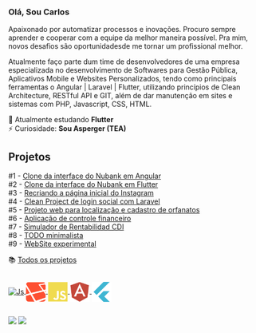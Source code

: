 <h3 align="left">Olá, Sou Carlos</h3>
<p align="left">Apaixonado por automatizar processos e inovações. Procuro sempre aprender e cooperar com a equipe da melhor maneira possível. Pra mim, novos desafios são oportunidadesde me tornar um profissional melhor.</p>
<p>Atualmente faço parte dum time de desenvolvedores de uma empresa especializada no desenvolvimento de Softwares para Gestão Pública, Aplicativos Mobile e Websites Personalizados, tendo como principais ferramentas o Angular | Laravel | Flutter, utilizando princípios de Clean Architecture, RESTful API e GIT, além de dar manutenção em sites e sistemas com PHP, Javascript, CSS, HTML.</p>


🌱 Atualmente estudando **Flutter**  
⚡ Curiosidade: **Sou Asperger (TEA)**

## Projetos 

#1 - [Clone da interface do Nubank em Angular](https://github.com/carlospessin/nubank-clone-angular)  
#2 - [Clone da interface do Nubank em Flutter](https://github.com/carlospessin/nubank-clone-flutter)  
#3 - [Recriando a página inicial do Instagram](https://github.com/carlospessin/instagram-loginpage-clone)  
#4 - [Clean Project de login social com Laravel](https://github.com/carlospessin/laravel-social-login)  
#5 - [Projeto web para localização e cadastro de orfanatos](https://github.com/carlospessin/happy)  
#6 - [Aplicação de controle financeiro](https://github.com/carlospessin/dev-finance)  
#7 - [Simulador de Rentabilidad CDI](https://github.com/carlospessin/cdi)  
#8 - [TODO minimalista](https://github.com/carlospessin/todo-list)  
#9 - [WebSite experimental](https://github.com/carlospessin/fds-burger)  

:books: [Todos os projetos](https://github.com/carlospessin?tab=repositories)


##

<p align="left">
  
  <a href="https://www.php.net" target="_blank">
    <img align="center" alt="Js" height="40" width="40" src="https://mblogthumb-phinf.pstatic.net/MjAxNzA1MDhfMTYw/MDAxNDk0MjQwMTM1MjE3.FLF8jkuAmuEHRUiGOJm71rAZghs6vwQQVkDwMEhGoegg.MYEcZ2ky13dSuDOwnqHKgl7PRs0IFCzLEmvVToSzwWog.PNG.crehacktive3/php.png?type=w800">
  </a>

  <a href="https://laravel.com/" target="_blank">
    <img align="center" alt="Js" height="40" width="40" src="https://raw.githubusercontent.com/devicons/devicon/master/icons/laravel/laravel-plain.svg">
  </a>
  
  <a href="https://developer.mozilla.org/en-US/docs/Web/JavaScript" target="_blank">
   <img align="center" alt="Js" height="40" width="40" src="https://raw.githubusercontent.com/devicons/devicon/master/icons/javascript/javascript-plain.svg">
  </a>
  
  <a href="https://angular.io/" target="_blank">
   <img align="center" alt="Js" height="40" width="40" src="https://raw.githubusercontent.com/devicons/devicon/2ae2a900d2f041da66e950e4d48052658d850630/icons/angularjs/angularjs-plain.svg">
  </a>
  
  <a href="https://flutter.dev/" target="_blank">
   <img align="center" alt="Js" height="40" width="40" src="https://raw.githubusercontent.com/devicons/devicon/2ae2a900d2f041da66e950e4d48052658d850630/icons/flutter/flutter-plain.svg">
  </a>

</p>

##

<p align="left">
  <a href="https://www.linkedin.com/in/carlospessin" target="_blank"><img src="https://img.shields.io/badge/-LinkedIn-%230077B5?style=for-the-badge&logo=linkedin&logoColor=white" target="_blank"></a> 
  <a href="https://instagram.com/carlospessin" target="_blank"><img src="https://img.shields.io/badge/-Instagram-%23E4405F?style=for-the-badge&logo=instagram&logoColor=white" target="_blank"></a>
</p>


<!-- <p><img align="left" src="https://github-readme-stats.vercel.app/api/top-langs?username=carlospessin&show_icons=true&locale=en&layout=compact" alt="carlospessin" /></p> -->
